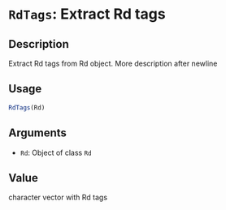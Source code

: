 # `RdTags`: Extract Rd tags

## Description

Extract Rd tags from Rd object.
More description after newline

## Usage

```r
RdTags(Rd)
```

## Arguments

* `Rd`: Object of class `Rd`

## Value

character vector with Rd tags

